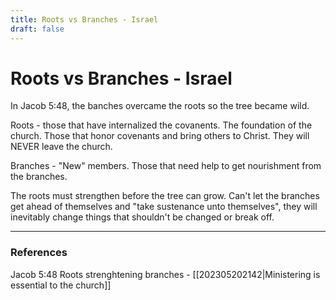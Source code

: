 ```yaml
---
title: Roots vs Branches - Israel
draft: false
---
```

# Roots vs Branches - Israel
In Jacob 5:48, the banches overcame the roots so the tree became wild. 

Roots - those that have internalized the covanents. The foundation of the church. Those that honor covenants and bring others to Christ. They will NEVER leave the church. 

Branches - "New" members. Those that need help to get nourishment from the branches. 

The roots must strengthen before the tree can grow. Can't let the branches get ahead of themselves and "take sustenance unto themselves", they will inevitably change things that shouldn't be changed or break off. 

---
### References
Jacob 5:48
Roots strenghtening branches - [[202305202142|Ministering is essential to the church]] 
